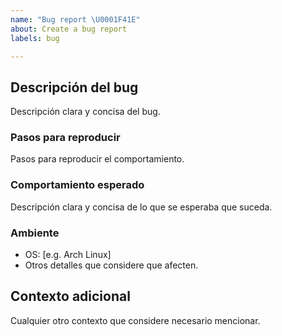 ```yaml
---
name: "Bug report \U0001F41E"
about: Create a bug report
labels: bug

---
```


## Descripción del bug
Descripción clara y concisa del bug.

### Pasos para reproducir
Pasos para reproducir el comportamiento.

### Comportamiento esperado
Descripción clara y concisa de lo que se esperaba que suceda.

### Ambiente
 - OS: [e.g. Arch Linux]
 - Otros detalles que considere que afecten.

## Contexto adicional
Cualquier otro contexto que considere necesario mencionar.
